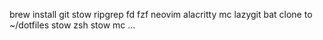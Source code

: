 brew install git stow ripgrep fd fzf neovim alacritty mc lazygit bat
clone to ~/dotfiles
stow zsh
stow mc
...
